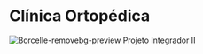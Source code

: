 # Clínica Ortopédica
![Borcelle-removebg-preview](https://user-images.githubusercontent.com/111135808/218754535-aecb6af3-c656-44d6-9b5c-5c0239dab453.png)
Projeto Integrador II
